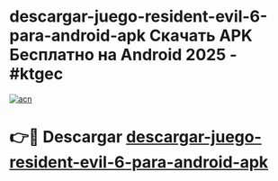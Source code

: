 # descargar-juego-resident-evil-6-para-android-apk Скачать APK Бесплатно на Android 2025 - #ktgec

[![acn](https://github.com/user-attachments/assets/0f9c940e-d8b0-45ae-aac7-cd30a18b3e1c)](https://apps.freeplayer.one?title=descargar-juego-resident-evil-6-para-android-apk&ref=9RF)

# 👉🔴 Descargar [descargar-juego-resident-evil-6-para-android-apk](https://apps.freeplayer.one?title=descargar-juego-resident-evil-6-para-android-apk&ref=9RF)